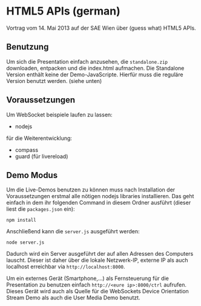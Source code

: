 HTML5 APIs (german)
===================

Vortrag vom 14. Mai 2013 auf der SAE Wien über (guess what) HTML5 APIs.


Benutzung
---------

Um sich die Presentation einfach anzusehen, die `standalone.zip` downloaden,
entpacken und die index.html aufmachen. Die Standalone Version enthält keine
der Demo-JavaScripte. Hierfür muss die reguläre Version benutzt werden. (siehe
unten)


Voraussetzungen
----------------

Um WebSocket beispiele laufen zu lassen:

* nodejs

für die Weiterentwicklung:

* compass
* guard (für livereload)

Demo Modus
----------

Um die Live-Demos benutzen zu können muss nach Installation der
Voraussetzungen erstmal alle nötigen nodejs libraries installieren. Das geht einfach in dem ihr folgenden Command in diesem Ordner ausführt (dieser liest die `packages.json` ein):

    npm install

Anschließend kann die `server.js` ausgeführt werden:

    node server.js

Dadurch wird ein Server ausgeführt der auf allen Adressen des Computers
lauscht. Dieser ist daher über die lokale Netzwerk-IP, externe IP als auch
localhost erreichbar via `http://localhost:8000`.

Um ein externes Gerät (Smartphone,…) als Fernsteuerung für die Presentation
zu benutzen einfach `http://<eure ip>:8000/ctrl` aufrufen. Dieses Gerät
wird auch als Quelle für die WebSockets Device Orientation Stream Demo als
auch die User Media Demo benutzt.
